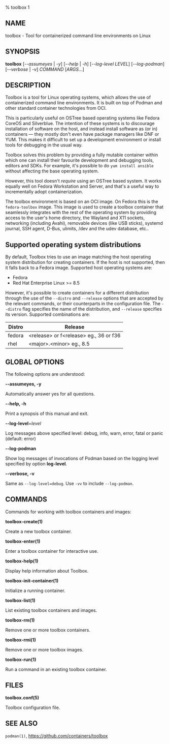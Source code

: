% toolbox 1

## NAME
toolbox - Tool for containerized command line environments on Linux

## SYNOPSIS
**toolbox** [*--assumeyes* | *-y*]
        [*--help* | *-h*]
        [*--log-level LEVEL*]
        [*--log-podman*]
        [*--verbose* | *-v*]
        *COMMAND* [*ARGS*...]

## DESCRIPTION

Toolbox is a tool for Linux operating systems, which allows the use of
containerized command line environments. It is built on top of Podman and
other standard container technologies from OCI.

This is particularly useful on OSTree based operating systems like Fedora
CoreOS and Silverblue. The intention of these systems is to discourage
installation of software on the host, and instead install software as (or in)
containers — they mostly don't even have package managers like DNF or YUM.
This makes it difficult to set up a development environment or install tools
for debugging in the usual way.

Toolbox solves this problem by providing a fully mutable container within
which one can install their favourite development and debugging tools, editors
and SDKs. For example, it's possible to do `yum install ansible` without
affecting the base operating system.

However, this tool doesn't *require* using an OSTree based system. It works
equally well on Fedora Workstation and Server, and that's a useful way to
incrementally adopt containerization.

The toolbox environment is based on an OCI image. On Fedora this is the
`fedora-toolbox` image. This image is used to create a toolbox container that
seamlessly integrates with the rest of the operating system by providing
access to the user's home directory, the Wayland and X11 sockets, networking
(including Avahi), removable devices (like USB sticks), systemd journal, SSH
agent, D-Bus, ulimits, /dev and the udev database, etc..

## Supported operating system distributions

By default, Toolbox tries to use an image matching the host operating system
distribution for creating containers. If the host is not supported, then it
falls back to a Fedora image. Supported host operating systems are:

* Fedora
* Red Hat Enterprise Linux >= 8.5

However, it's possible to create containers for a different distribution
through the use of the `--distro` and `--release` options that are accepted by
the relevant commands, or their counterparts in the configuration file. The
`--distro` flag specifies the name of the distribution, and `--release`
specifies its version. Supported combinations are:

Distro |Release
-------|----------
fedora |\<release\> or f\<release\> eg., 36 or f36
rhel   |\<major\>.\<minor\> eg., 8.5

## GLOBAL OPTIONS ##

The following options are understood:

**--assumeyes, -y**

Automatically answer yes for all questions.

**--help, -h**

Print a synopsis of this manual and exit.

**--log-level**=*level*

Log messages above specified level: debug, info, warn, error, fatal or panic
(default: error)

**--log-podman**

Show log messages of invocations of Podman based on the logging level specified
by option **log-level**.

**--verbose, -v**

Same as `--log-level=debug`. Use `-vv` to include `--log-podman`.

## COMMANDS

Commands for working with toolbox containers and images:

**toolbox-create(1)**

Create a new toolbox container.

**toolbox-enter(1)**

Enter a toolbox container for interactive use.

**toolbox-help(1)**

Display help information about Toolbox.

**toolbox-init-container(1)**

Initialize a running container.

**toolbox-list(1)**

List existing toolbox containers and images.

**toolbox-rm(1)**

Remove one or more toolbox containers.

**toolbox-rmi(1)**

Remove one or more toolbox images.

**toolbox-run(1)**

Run a command in an existing toolbox container.

## FILES ##

**toolbox.conf(5)**

Toolbox configuration file.

## SEE ALSO

`podman(1)`, https://github.com/containers/toolbox
